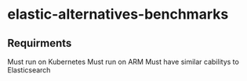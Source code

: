 # elastic-alternatives-benchmarks
## Requirments
Must run on Kubernetes
Must run on ARM
Must have similar cabilitys to Elasticsearch
